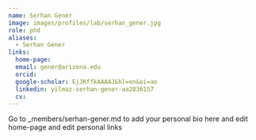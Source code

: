 ```yaml
---
name: Serhan Gener
image: images/profiles/lab/serhan_gener.jpg
role: phd
aliases:
  - Serhan Gener
links:
  home-page: 
  email: gener@arizona.edu
  orcid: 
  google-scholar: EjJKffkAAAAJ&hl=en&oi=ao
  linkedin: yilmaz-serhan-gener-aa2836157
  cv: 
---
```


Go to _members/serhan-gener.md to add your personal bio here and edit home-page and edit personal links
